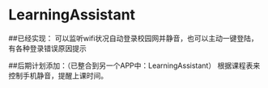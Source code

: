 # LearningAssistant
##已经实现：
可以监听wifi状况自动登录校园网并静音，也可以主动一键登陆，有各种登录错误原因提示

##后期计划添加：（已整合到另一个APP中：LearningAssistant）
根据课程表来控制手机静音，提醒上课时间。
